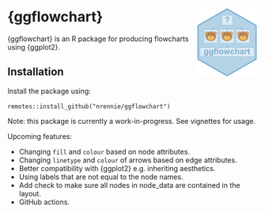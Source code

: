 # {ggflowchart} <img src="man/figures/logo.png" align="right" width="120" />

{ggflowchart} is an R package for producing flowcharts using {ggplot2}.

## Installation

Install the package using:

```
remotes::install_github("nrennie/ggflowchart")
```

Note: this package is currently a work-in-progress. See vignettes for usage.

Upcoming features:

* Changing `fill` and `colour` based on node attributes.
* Changing `linetype` and `colour` of arrows based on edge attributes.
* Better compatibility with {ggplot2} e.g. inheriting aesthetics.
* Using labels that are not equal to the node names.
* Add check to make sure all nodes in node_data are contained in the layout.
* GitHub actions.

